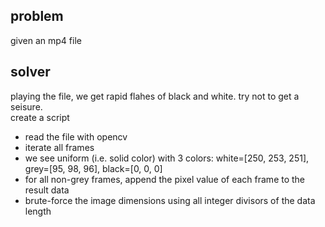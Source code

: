 ## problem
given an mp4 file
## solver
playing the file, we get rapid flahes of black and white. try not to get a seisure.  
create a script
- read the file with opencv
- iterate all frames
- we see uniform (i.e. solid color) with 3 colors: white=[250, 253, 251], grey=[95, 98, 96], black=[0, 0, 0]
- for all non-grey frames, append the pixel value of each frame to the result data
- brute-force the image dimensions using all integer divisors of the data length

